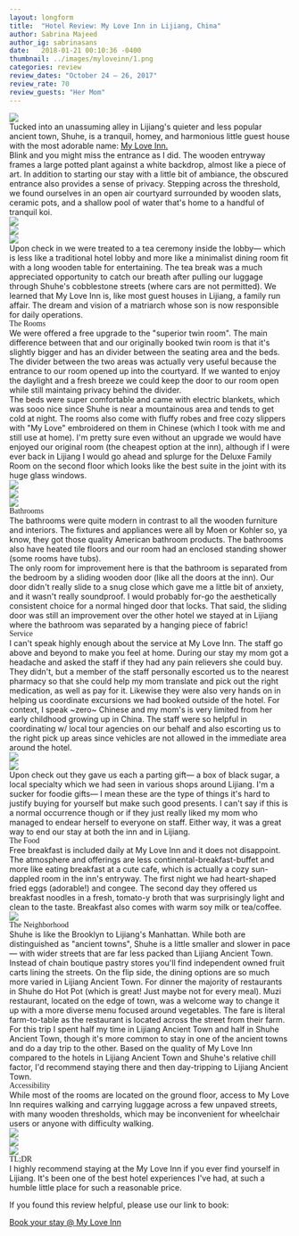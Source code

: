```yaml
---
layout: longform
title:  "Hotel Review: My Love Inn in Lijiang, China"
author: Sabrina Majeed
author_ig: sabrinasans
date:   2018-01-21 00:10:36 -0400
thumbnail: ../images/myloveinn/1.png
categories: review
review_dates: "October 24 — 26, 2017"
review_rate: 70
review_guests: "Her Mom"
---
```


<img class="mt4-ns mt3 mb4-ns mb3" src="/images/myloveinn/1.png">

<p class="pb4 f4" style="max-width: 650px; margin: auto;">
Tucked into an unassuming alley in Lijiang's quieter and less popular ancient town, Shuhe, is a tranquil, homey, and harmonious little guest house with the most adorable name: <a target="_blank" class="link underline-hover orange" href="http://www.booking.com/hotel/cn/my-love-inn.html?aid=1452227&no_rooms=1&group_adults=1">My Love Inn.</a></p>

<p class="pb4-ns pb3" style="max-width: 650px; margin: auto;">
Blink and you might miss the entrance as I did. The wooden entryway frames a large potted plant against a white backdrop, almost like a piece of art. In addition to starting our stay with a little bit of ambiance, the obscured entrance also provides a sense of privacy. Stepping across the threshold, we found ourselves in an open air courtyard surrounded by wooden slats, ceramic pots, and a shallow pool of water that's home to a handful of tranquil koi.</P>

<div class="fl w-100 mb1 mb2-ns">
<img src="../images/myloveinn/2.png">
</div>
<div class="fl w-100 w-50-ns pr1-ns mb1 mb0-ns">
<img src="../images/myloveinn/3.png">
</div>
<div class="fl w-100 w-50-ns pl1-ns mb3 mb4-ns">
<img src="../images/myloveinn/4.png">
</div>

<p class="pb4" style="max-width: 650px; margin: auto;">
Upon check in we were treated to a tea ceremony inside the lobby— which is less like a traditional hotel lobby and more like a minimalist dining room fit with a long wooden table for entertaining. The tea break was a much appreciated opportunity to catch our breath after pulling our luggage through Shuhe's cobblestone streets (where cars are not permitted). We learned that My Love Inn is, like most guest houses in Lijiang, a family run affair. The dream and vision of a matriarch whose son is now responsible for daily operations.</p>

<p class="f3 pb2" style="max-width: 650px; margin: auto; font-family: 'Gilroy-ExtraBold';">The Rooms</p>

<p class="pb3" style="max-width: 650px; margin: auto;">
We were offered a free upgrade to the "superior twin room". The main difference between that and our originally booked twin room is that it's slightly bigger and has an divider between the seating area and the beds. The divider between the two areas was actually very useful because the entrance to our room opened up into the courtyard. If we wanted to enjoy the daylight and a fresh breeze we could keep the door to our room open while still maintaing privacy behind the divider.</p>

<p class="pb4-ns pb3" style="max-width: 650px; margin: auto;">
The beds were super comfortable and came with electric blankets, which was sooo nice since Shuhe is near a mountainous area and tends to get cold at night. The rooms also come with fluffy robes and free cozy slippers with "My Love" embroidered on them in Chinese (which I took with me and still use at home). I'm pretty sure even without an upgrade we would have enjoyed our original room (the cheapest option at the inn), although if I were ever back in Lijiang I would go ahead and splurge for the Deluxe Family Room on the second floor which looks like the best suite in the joint with its huge glass windows.</p>

<div class="fl w-100 w-50-ns pr1-ns mb1 mb2-ns">
<img src="../images/myloveinn/5.png">
</div>
<div class="fl w-100 w-50-ns pl1-ns mb1 mb2-ns">
<img src="../images/myloveinn/6.png">
</div>
<div class="fl w-100 mb4">
<img src="../images/myloveinn/7.png">
</div>

<p class="f3 pb2" style="max-width: 650px; margin: auto; font-family: 'Gilroy-ExtraBold';"> Bathrooms</p>

<p class="pb3" style="max-width: 650px; margin: auto;">The bathrooms were quite modern in contrast to all the wooden furniture and interiors. The fixtures and appliances were all by Moen or Kohler so, ya know, they got those quality American bathroom products. The bathrooms also have heated tile floors and our room had an enclosed standing shower (some rooms have tubs).</p>

<p class="pb4" style="max-width: 650px; margin: auto;">
The only room for improvement here is that the bathroom is separated from the bedroom by a sliding wooden door (like all the doors at the inn). Our door didn't really slide to a snug close which gave me a little bit of anxiety, and it wasn't really soundproof. I would probably for-go the aesthetically consistent choice for a normal hinged door that locks. That said, the sliding door was still an improvement over the other hotel we stayed at in Lijiang where the bathroom was separated by a hanging piece of fabric!</p>

<p class="f3 pb2" style="max-width: 650px; margin: auto; font-family: 'Gilroy-ExtraBold';">Service</p>

<p class="pb4-ns pb3" style="max-width: 650px; margin: auto;">I can't speak highly enough about the service at My Love Inn. The staff go above and beyond to make you feel at home. During our stay my mom got a headache and asked the staff if they had any pain relievers she could buy. They didn't, but a member of the staff personally escorted us to the nearest pharmacy so that she could help my mom translate and pick out the right medication, as well as pay for it. Likewise they were also very hands on in helping us coordinate excursions we had booked outside of the hotel. For context, I speak ~zero~ Chinese and my mom's is very limited from her early childhood growing up in China. The staff were so helpful in coordinating w/ local tour agencies on our behalf and also escorting us to the right pick up areas since vehicles are not allowed in the immediate area around the hotel.</p>

<div class="fl w-100 w-50-ns pr1-ns mb1 mb0-ns">
<img src="../images/myloveinn/8.png">
</div>
<div class="fl w-100 w-50-ns pl1-ns mb3 mb4-ns">
<img src="../images/myloveinn/9.png">
</div>

<p class="pb4" style="max-width: 650px; margin: auto;">Upon check out they gave us each a parting gift— a box of black sugar, a local specialty which we had seen in various shops around Lijiang. I'm a sucker for foodie gifts— I mean these are the type of things it's hard to justify buying for yourself but make such good presents. I can't say if this is a normal occurrence though or if they just really liked my mom who managed to endear herself to everyone on staff. Either way, it was a great way to end our stay at both the inn and in Lijiang.</p>

<p class="f3 pb2" style="max-width: 650px; margin: auto; font-family: 'Gilroy-ExtraBold';">The Food</p>

<p class="pb4-ns pb3" style="max-width: 650px; margin: auto;">Free breakfast is included daily at My Love Inn and it does not disappoint. The atmosphere and offerings are less continental-breakfast-buffet and more like eating breakfast at a cute cafe, which is actually a cozy sun-dappled room in the inn's entryway. The first night we had heart-shaped fried eggs (adorable!) and congee. The second day they offered us breakfast noodles in a fresh, tomato-y broth that was surprisingly light and clean to the taste. Breakfast also comes with warm soy milk or tea/coffee.</p>

<div class="fl w-100 mb4">
<img src="../images/myloveinn/10.png">
</div>

<p class="f3 pb2" style="max-width: 650px; margin: auto; font-family: 'Gilroy-ExtraBold';">The Neighborhood</p>

<p class="pb3" style="max-width: 650px; margin: auto;">
Shuhe is like the Brooklyn to Lijiang's Manhattan. While both are distinguished as "ancient towns", Shuhe is a little smaller and slower in pace— with wider streets that are far less packed than Lijiang Ancient Town. Instead of chain boutique pastry stores you'll find independent owned fruit carts lining the streets. On the flip side, the dining options are so much more varied in Lijiang Ancient Town. For dinner the majority of restaurants in Shuhe do Hot Pot (which is great! Just maybe not for every meal). Muzi restaurant, located on the edge of town, was a welcome way to change it up with a more diverse menu focused around vegetables. The fare is literal farm-to-table as the restaurant is located across the street from their farm.</p>

<p class="pb4" style="max-width: 650px; margin: auto;">
For this trip I spent half my time in Lijiang Ancient Town and half in Shuhe Ancient Town, though it's more common to stay in one of the ancient towns and do a day trip to the other. Based on the quality of My Love Inn compared to the hotels in Lijiang Ancient Town and Shuhe's relative chill factor, I'd recommend staying there and then day-tripping to Lijiang Ancient Town.</p>

<p class="f3 pb2" style="max-width: 650px; margin: auto; font-family: 'Gilroy-ExtraBold';">Accessibility</p>

<p class="pb4" style="max-width: 650px; margin: auto;">
While most of the rooms are located on the ground floor, access to My Love Inn requires walking and carrying luggage across a few unpaved streets, with many wooden thresholds, which may be inconvenient for wheelchair users or anyone with difficulty walking.
</p>

<div class="fl w-100 w-third-ns pr1-ns mb1 mb0-ns">
<img src="../images/myloveinn/11.png">
</div>
<div class="fl w-100 w-third-ns pl1-ns pr1-ns mb3 mb4-ns">
<img src="../images/myloveinn/12.png">
</div>
<div class="fl w-100 w-third-ns pl1-ns mb3 mb4-ns">
<img src="../images/myloveinn/13.png">
</div>

<p class="f3 pb2" style="max-width: 650px; margin: auto; font-family: 'Gilroy-ExtraBold';">TL;DR</p>

<p class="pb4" style="max-width: 650px; margin: auto;">
I highly recommend staying at the My Love Inn if you ever find yourself in Lijiang. It's been one of the best hotel experiences I've had, at such a humble little place for such a reasonable price.
</p>

<div class="tc tl-ns" style="max-width: 650px; margin: auto;">
<p class="lh-copy">If you found this review helpful, please use our link to book:</p>
<a target="_blank" class="f5 link ba bw1 ph3 pv2 mb2 dib orange" href="http://www.booking.com/hotel/cn/my-love-inn.html?aid=1452227&no_rooms=1&group_adults=1">Book your stay @ My Love Inn</a>
</div>

